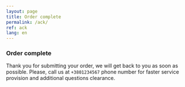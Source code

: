 ```yaml
---
layout: page
title: Order complete
permalink: /ack/
ref: ack
lang: en
---
```


<h3>Order complete</h3>

Thank you for submitting your order, we will get back to you as soon as possible. Please, call us at <code>+3801234567</code> phone number for faster service provision and additional questions clearance.